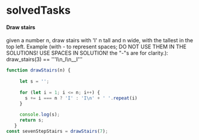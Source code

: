 # solvedTasks
#### Draw stairs
given a number n, draw stairs with 'I' n tall and n wide, with the tallest in the top left. 
Example (with - to represent spaces; DO NOT USE THEM IN THE SOLUTIONS! USE SPACES IN SOLUTION! 
the "-"s are for clarity.): draw_stairs(3) == '''I\n_I\n__I'''
```javascript
function drawStairs(n) {
   
     let s = '';
   
     for (let i = 1; i <= n; i++) {
       s += i === n ? 'I' : 'I\n' + ' '.repeat(i)
     }
   
     console.log(s);
     return s;
   }
const sevenStepStairs = drawStairs(7);
```